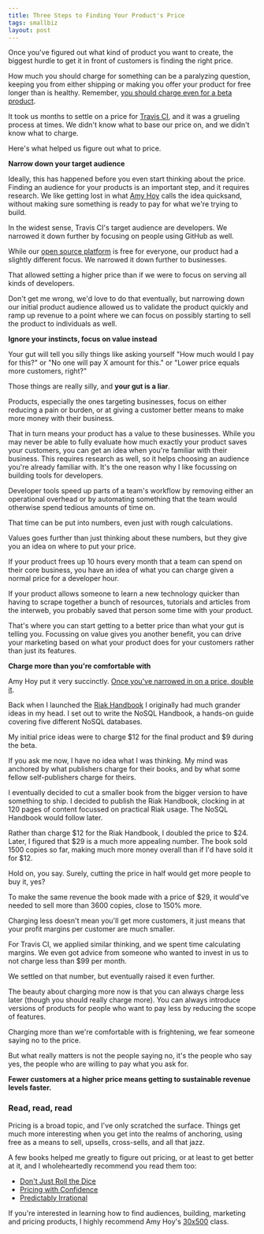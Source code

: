 ```yaml
---
title: Three Steps to Finding Your Product's Price
tags: smallbiz
layout: post
---
```

Once you've figured out what kind of product you want to create, the biggest hurdle to get it in front of customers is finding the right price.

How much you should charge for something can be a paralyzing question, keeping you from either shipping or making you offer your product for free longer than is healthy. Remember, [you should charge even for a beta product](http://www.paperplanes.de/2014/2/18/why-you-should-charge-for-your-beta-product.html).

It took us months to settle on a price for [Travis CI](https://travis-ci.com), and it was a grueling process at times. We didn't know what to base our price on, and we didn't know what to charge.

Here's what helped us figure out what to price.

**Narrow down your target audience**

Ideally, this has happened before you even start thinking about the price. Finding an audience for your products is an important step, and it requires research. We like getting lost in what [Amy Hoy](http://unicornfree.com) calls the idea quicksand, without making sure something is ready to pay for what we're trying to build.

In the widest sense, Travis CI's target audience are developers. We narrowed it down further by focusing on people using GitHub as well.

While our [open source platform](https://travis-ci.org) is free for everyone, our product had a slightly different focus. We narrowed it down further to businesses.

That allowed setting a higher price than if we were to focus on serving all kinds of developers.

Don't get me wrong, we'd love to do that eventually, but narrowing down our initial product audience allowed us to validate the product quickly and ramp up revenue to a point where we can focus on possibly starting to sell the product to individuals as well.

**Ignore your instincts, focus on value instead**

Your gut will tell you silly things like asking yourself "How much would I pay for this?" or "No one will pay X amount for this." or "Lower price equals more customers, right?"

Those things are really silly, and **your gut is a liar**.

Products, especially the ones targeting businesses, focus on either reducing a pain or burden, or at giving a customer better means to make more money with their business.

That in turn means your product has a value to these businesses. While you may never be able to fully evaluate how much exactly your product saves your customers, you can get an idea when you're familiar with their business. This requires research as well, so it helps choosing an audience you're already familiar with. It's the one reason why I like focussing on building tools for developers.

Developer tools speed up parts of a team's workflow by removing either an operational overhead or by automating something that the team would otherwise spend tedious amounts of time on.

That time can be put into numbers, even just with rough calculations.

Values goes further than just thinking about these numbers, but they give you an idea on where to put your price.

If your product frees up 10 hours every month that a team can spend on their core business, you have an idea of what you can charge given a normal price for a developer hour.

If your product allows someone to learn a new technology quicker than having to scrape together a bunch of resources, tutorials and articles from the interweb, you probably saved that person some time with your product.

That's where you can start getting to a better price than what your gut is telling you. Focussing on value gives you another benefit, you can drive your marketing based on what your product does for your customers rather than just its features.

**Charge more than you're comfortable with**

Amy Hoy put it very succinctly. [Once you've narrowed in on a price, double it](http://unicornfree.com/2010/a-simple-rule-for-pricing-newbs-who-got-the-fear).

Back when I launched the [Riak Handbook](http://riakhandbook.com) I originally had much grander ideas in my head. I set out to write the NoSQL Handbook, a hands-on guide covering five different NoSQL databases.

My initial price ideas were to charge $12 for the final product and $9 during the beta.

If you ask me now, I have no idea what I was thinking. My mind was anchored by what publishers charge for their books, and by what some fellow self-publishers charge for theirs.

I eventually decided to cut a smaller book from the bigger version to have something to ship. I decided to publish the Riak Handbook, clocking in at 120 pages of content focussed on practical Riak usage. The NoSQL Handbook would follow later.

Rather than charge $12 for the Riak Handbook, I doubled the price to $24. Later, I figured that $29 is a much more appealing number. The book sold 1500 copies so far, making much more money overall than if I'd have sold it for $12.

Hold on, you say. Surely, cutting the price in half would get more people to buy it, yes?

To make the same revenue the book made with a price of $29, it would've needed to sell more than 3600 copies, close to 150% more.

Charging less doesn't mean you'll get more customers, it just means that your profit margins per customer are much smaller.

For Travis CI, we applied similar thinking, and we spent time calculating margins. We even got advice from someone who wanted to invest in us to not charge less than $99 per month.

We settled on that number, but eventually raised it even further.

The beauty about charging more now is that you can always charge less later (though you should really charge more). You can always introduce versions of products for people who want to pay less by reducing the scope of features.

Charging more than we're comfortable with is frightening, we fear someone saying no to the price.

But what really matters is not the people saying no, it's the people who say yes, the people who are willing to pay what you ask for.

**Fewer customers at a higher price means getting to sustainable revenue levels faster.**

### Read, read, read

Pricing is a broad topic, and I've only scratched the surface. Things get much more interesting when you get into the realms of anchoring, using free as a means to sell, upsells, cross-sells, and all that jazz.

A few books helped me greatly to figure out pricing, or at least to get better at it, and I wholeheartedly recommend you read them too:

* [Don't Just Roll the Dice](http://amzn.to/1lhqJ5c)
* [Pricing with Confidence](http://amzn.to/1rXl884)
* [Predictably Irrational](http://amzn.to/OEgK94)

If you're interested in learning how to find audiences, building, marketing and pricing products, I highly recommend Amy Hoy's [30x500](https://30x500.com) class.
